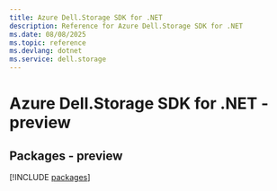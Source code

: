 ```yaml
---
title: Azure Dell.Storage SDK for .NET
description: Reference for Azure Dell.Storage SDK for .NET
ms.date: 08/08/2025
ms.topic: reference
ms.devlang: dotnet
ms.service: dell.storage
---
```

# Azure Dell.Storage SDK for .NET - preview
## Packages - preview
[!INCLUDE [packages](dell.storage-index.md)]